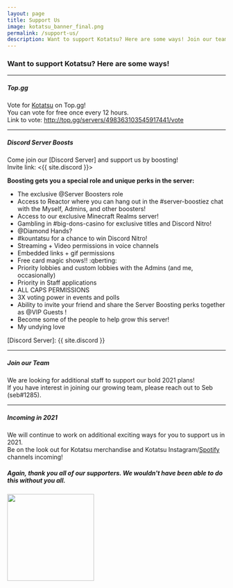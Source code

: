 ```yaml
---
layout: page
title: Support Us
image: kotatsu_banner_final.png
permalink: /support-us/
description: Want to support Kotatsu? Here are some ways! Join our team or booster community, follow our Spotify, or vote for us!
---
```


### Want to support Kotatsu? Here are some ways! ###  

***  
##### Top.gg #####  

Vote for [Kotatsu] on Top.gg!  
You can vote for free once every 12 hours.  
Link to vote: <http://top.gg/servers/498363103545917441/vote>

[Kotatsu]: http://top.gg/servers/498363103545917441/vote  

***
##### Discord Server Boosts #####  

Come join our [Discord Server] and support us by boosting!  
Invite link: <{{ site.discord }}>  

**Boosting gets you a special role and unique perks in the server:**  
- The exclusive @Server Boosters role 
- Access to Reactor where you can hang out in the #server-boostiez chat with the Myself, Admins, and other boosters!
- Access to our exclusive Minecraft Realms server!
- Gambling in #big-dons-casino for exclusive titles and Discord Nitro!
-  @Diamond Hands?
- #kountatsu for a chance to win Discord Nitro!
- Streaming + Video permissions in voice channels
- Embedded links + gif permissions
- Free card magic shows!! :qberting: 
- Priority lobbies and custom lobbies with the Admins (and me, occasionally)
- Priority in Staff applications 
- ALL CAPS PERMISSIONS
- 3X voting power in events and polls
- Ability to invite your friend and share the Server Boosting perks together as @VIP Guests !
- Become some of the people to help grow this server!
- My undying love

[Discord Server]: {{ site.discord }}

***  
##### Join our Team #####  

We are looking for additional staff to support our bold 2021 plans!  
If you have interest in joining our growing team, please reach out to Seb (seb#1285).

***  
##### Incoming in 2021 #####  

We will continue to work on additional exciting ways for you to support us in 2021.  
Be on the look out for Kotatsu merchandise and Kotatsu Instagram/[Spotify] channels incoming!  
  


[Spotify]: https://open.spotify.com/user/j0w6hqs23lpasaed9lhdy30m7

##### Again, thank you all of our supporters. We wouldn't have been able to do this without you all. #####  

<img style="text-align: center" src="{{site.baseurl}}/img/kotatsu_logo.png" height="200">





